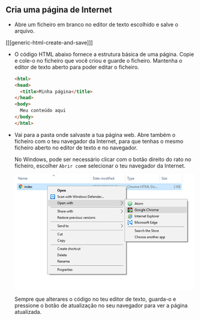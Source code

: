 ## Cria uma página de Internet

- Abre um ficheiro em branco no editor de texto escolhido e salve o arquivo.

[[[generic-html-create-and-save]]]

- O código HTML abaixo fornece a estrutura básica de uma página. Copie e cole-o no ficheiro que você criou e guarde o ficheiro. Mantenha o editor de texto aberto para poder editar o ficheiro.

  ```html
  <html>
  <head>
    <title>Minha página</title>
  </head>
  <body>
    Meu conteúdo aqui
  </body>
  </html>
  ```

- Vai para a pasta onde salvaste a tua página web. Abre também o ficheiro com o teu navegador da Internet, para que tenhas o mesmo ficheiro aberto no editor de texto e no navegador.

  No Windows, pode ser necessário clicar com o botão direito do rato no ficheiro, escolher `Abrir com`e selecionar o teu navegador da Internet.

  ![Abrir com o navegador](images/open-with-browser.png)

  Sempre que alterares o código no teu editor de texto, guarda-o e pressione o botão de atualização no seu navegador para ver a página atualizada.
